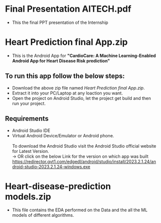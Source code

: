 # Final Presentation AITECH.pdf
- This the final PPT presentation of the Internship

# Heart Prediction final App.zip
- This is the Android App for **"CardioCare: A Machine Learning-Enabled Android App for Heart Disease Risk prediction"**<br>
## To run this app follow the below steps:
  - Download the above zip file named *Heart Prediction final App.zip*.
  - Extract it into your PC/Laptop at any loaction you want.
  - Open the project on Android Studio, let the project get build and then run your project.
## Requirements
  - Android Studio IDE
  - Virtual Android Device/Emulator or Android phone.
<br><br>To download the Android Studio visit the Android Studio official website for Latest Version.
<br>-> OR click on the below Link for the version on which app was built
<br>https://redirector.gvt1.com/edgedl/android/studio/install/2023.2.1.24/android-studio-2023.2.1.24-windows.exe

# Heart-disease-prediction models.zip
  - This file contains the EDA performed on the Data and the all the ML models of different algorithms.
